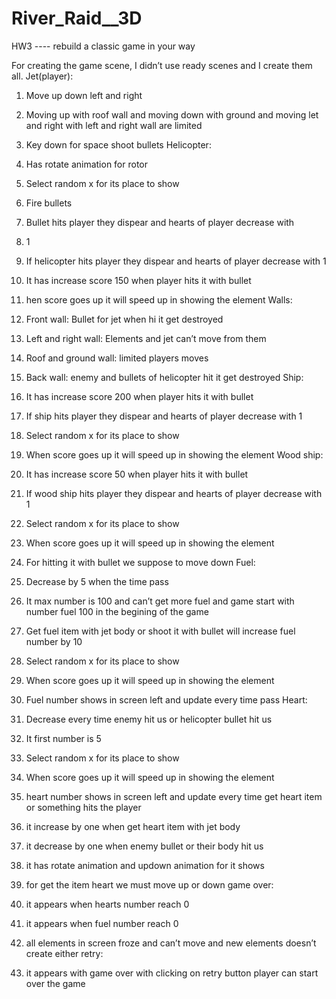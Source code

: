 # River_Raid__3D
HW3 ---- rebuild a classic game in your way

For creating the game scene, I didn’t use  ready scenes and I create them all.
Jet(player):
1.	Move up down left and right
2.	Moving up with roof wall and moving down with ground and moving let and right with left and right wall are limited
3.	Key down for space shoot bullets
Helicopter:
1.	Has rotate animation for rotor
2.	Select random x for its place to show
3.	Fire bullets
4.	Bullet hits player they dispear and hearts of player decrease with 
5.	1
6.	If helicopter hits player they dispear and hearts of player decrease with 1
7.	It has increase score 150 when player hits it with bullet
8.	hen score goes up it will speed up in showing the element
Walls:

1.	Front wall: Bullet for jet when hi it get destroyed
2.	Left and right wall: Elements and jet can’t move from them
3.	Roof and ground wall: limited players moves
4.	Back wall: enemy and bullets of helicopter hit it get destroyed 
Ship:
1.	It has increase score 200 when player hits it with bullet
2.	If ship hits player they dispear and hearts of player decrease with 1
3.	Select random x for its place to show
4.	When score goes up it will speed up in showing the element
Wood ship:
1.	It has increase score 50 when player hits it with bullet
2.	If wood ship hits player they dispear and hearts of player decrease with 1
3.	Select random x for its place to show
4.	When score goes up it will speed up in showing the element
5.	For hitting it with bullet we suppose to move down
Fuel:
1.	Decrease by 5 when the time pass
2.	It max number is 100 and can’t get more fuel and game start with number fuel 100 in the begining of the game
3.	Get fuel item with jet body or shoot it with bullet will increase fuel number by 10
4.	Select random x for its place to show
5.	When score goes up it will speed up in showing the element
6.	Fuel number shows in screen left and update every time pass
Heart:
1.	Decrease every time enemy hit us or helicopter bullet hit us
2.	It first number is 5
3.	Select random x for its place to show
4.	When score goes up it will speed up in showing the element
5.	heart number shows in screen left and update every time get heart item or something hits the player 
6.	it increase by one when get heart item with jet body
7.	it decrease by one when enemy bullet or their body hit us
8.	it has rotate animation and updown animation for it shows
9.	for get the item heart we must move up or down
game over:
1.	it appears when hearts number reach 0
2.	it appears when fuel number reach 0
3.	all elements in screen froze and can’t move and new elements doesn’t create either
retry:
1.	it appears with game over with clicking on retry button player can start over the game

